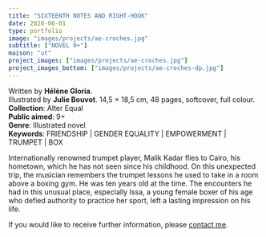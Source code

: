 ```yaml
---
title: "SIXTEENTH NOTES AND RIGHT-HOOK"
date: 2020-06-01
type: portfolio
image: "images/projects/ae-croches.jpg"
subtitle: ["NOVEL 9+"]
maison: "ut"
project_images: ["images/projects/ae-croches.jpg"]
project_images_bottom: ["images/projects/ae-croches-dp.jpg"]
---
```


Written by **Hélène Gloria**.    
Illustrated by **Julie Bouvot**.
14,5 × 18,5 cm, 48 pages, softcover, full colour.      
**Collection**: Alter Equal   
**Public aimed**: 9+   
**Genre**: Illustrated novel         
**Keywords**: FRIENDSHIP | GENDER EQUALITY | EMPOWERMENT | TRUMPET | BOX           


Internationally renowned trumpet player, Malik Kadar flies to Cairo, his hometown, which he has not seen since his childhood. 
On this unexpected trip, the musician remembers the trumpet lessons he used to take in a room above a boxing gym. 
He was ten years old at the time. 
The encounters he had in this unusual place, especially Issa, a young female boxer of his age who defied authority
to practice her sport, left a lasting impression on his life.   





If you would like to receive further information, please [contact me](mailto:melanie.guillaumin.edition@gmail.com).


